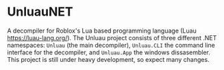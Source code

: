# UnluauNET
A decompiler for Roblox's Lua based programming language (Luau https://luau-lang.org/). The Unluau project consists of three different .NET namespaces: ``Unluau`` (the main decompiler), ``Unluau.CLI`` the command line interface for the decompiler, and ``Unluau.App`` the windows dissasembler. This project is still under heavy development, so expect many changes.
